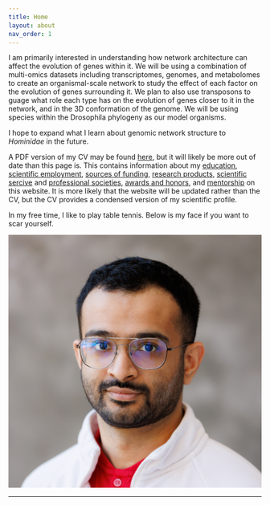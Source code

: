 ```yaml
---
title: Home
layout: about
nav_order: 1
---
```



I am primarily interested in understanding how network architecture can affect the evolution of genes within it. 
We will be using a combination of multi-omics datasets including transcriptomes, genomes, and metabolomes to create an organismal-scale network to study the effect of each factor on the evolution of genes surrounding it. We plan to also use transposons to guage what role each type has on the evolution of genes closer to it in the network, and in the 3D conformation of the genome. 
We will be using species within the Drosophila phylogeny as our model organisms.

I hope to expand what I learn about genomic network structure to _Hominidae_ in the future.

A PDF version of my CV may be found [here](/assets/pdfs/cv/rele_cv.pdf), but it will likely be more out of date than this page is.
This contains information about my [education](https://chinmayprele.github.io/education.html), [scientific employment](https://chinmayprele.github.io/scientific_employment.html), [sources of funding](https://chinmayprele.github.io/funding.html), [research products](https://chinmayprele.github.io/research_products.html), [scientific sercive](https://chinmayprele.github.io/scientific_service.html) and [professional societies](https://chinmayprele.github.io/professional_societies.html), [awards and honors](https://chinmayprele.github.io/awards_honors.html), and [mentorship](https://chinmayprele.github.io/mentorship.html) on this website.
It is more likely that the website will be updated rather than the CV, but the CV provides a condensed version of my scientific profile.

In my free time, I like to play table tennis.
Below is my face if you want to scar yourself. 

![My Face](/assets/img/photos/new_icon.jpg)

----


[Just the Docs]: https://just-the-docs.github.io/just-the-docs/
[GitHub Pages]: https://docs.github.com/en/pages
[README]: https://github.com/just-the-docs/just-the-docs-template/blob/main/README.md
[Jekyll]: https://jekyllrb.com
[GitHub Pages / Actions workflow]: https://github.blog/changelog/2022-07-27-github-pages-custom-github-actions-workflows-beta/
[use this template]: https://github.com/just-the-docs/just-the-docs-template/generate
